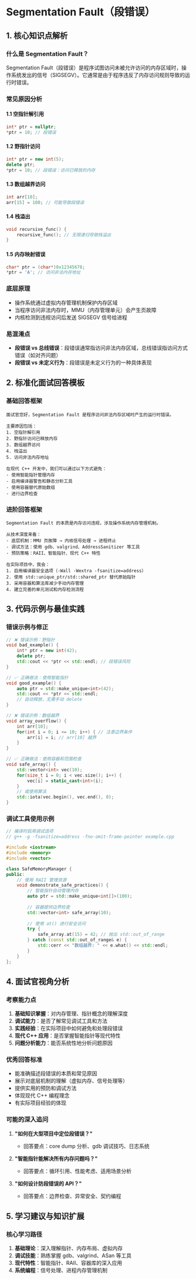 
# Segmentation Fault（段错误）
## 1. 核心知识点解析
### 什么是 Segmentation Fault？
Segmentation Fault（段错误）是程序试图访问未被允许访问的内存区域时，操作系统发出的信号（SIGSEGV）。它通常是由于程序违反了内存访问规则导致的运行时错误。

### 常见原因分析

#### 1.1 空指针解引用
```cpp
int* ptr = nullptr;
*ptr = 10; // 段错误
```

#### 1.2 野指针访问
```cpp
int* ptr = new int(5);
delete ptr;
*ptr = 10; // 段错误：访问已释放的内存
```

#### 1.3 数组越界访问
```cpp
int arr[10];
arr[15] = 100; // 可能导致段错误
```

#### 1.4 栈溢出
```cpp
void recursive_func() {
    recursive_func(); // 无限递归导致栈溢出
}
```

#### 1.5 内存映射错误
```cpp
char* ptr = (char*)0x12345678;
*ptr = 'A'; // 访问非法内存地址
```

### 底层原理
- 操作系统通过虚拟内存管理机制保护内存区域
- 当程序访问非法内存时，MMU（内存管理单元）会产生页故障
- 内核检测到违规访问后发送 SIGSEGV 信号给进程

### 易混淆点
- **段错误 vs 总线错误**：段错误通常指访问非法内存区域，总线错误指访问方式错误（如对齐问题）
- **段错误 vs 未定义行为**：段错误是未定义行为的一种具体表现

## 2. 标准化面试回答模板

### 基础回答框架
```
面试官您好，Segmentation Fault 是程序访问非法内存区域时产生的运行时错误。

主要原因包括：
1. 空指针解引用
2. 野指针访问已释放内存
3. 数组越界访问
4. 栈溢出
5. 访问非法内存地址

在现代 C++ 开发中，我们可以通过以下方式避免：
- 使用智能指针管理内存
- 启用编译器警告和静态分析工具
- 使用容器替代原始数组
- 进行边界检查
```

### 进阶回答框架
```
Segmentation Fault 的本质是内存访问违规，涉及操作系统内存管理机制。

从技术深度来看：
- 底层机制：MMU 页故障 → 内核信号处理 → 进程终止
- 调试方法：使用 gdb、valgrind、AddressSanitizer 等工具
- 预防策略：RAII、智能指针、现代 C++ 特性

在实际项目中，我会：
1. 启用编译器安全选项（-Wall -Wextra -fsanitize=address）
2. 使用 std::unique_ptr/std::shared_ptr 替代原始指针
3. 采用容器和算法库减少手动内存管理
4. 建立完善的单元测试和内存检测流程
```

## 3. 代码示例与最佳实践

### 错误示例与修正
```cpp
// ❌ 错误示例：野指针
void bad_example() {
    int* ptr = new int(42);
    delete ptr;
    std::cout << *ptr << std::endl; // 段错误风险
}

// ✅ 正确做法：使用智能指针
void good_example() {
    auto ptr = std::make_unique<int>(42);
    std::cout << *ptr << std::endl;
    // 自动释放，无需手动 delete
}

// ❌ 错误示例：数组越界
void array_overflow() {
    int arr[10];
    for(int i = 0; i <= 10; i++) { // 注意边界条件
        arr[i] = i; // arr[10] 越界
    }
}

// ✅ 正确做法：使用容器和范围检查
void safe_array() {
    std::vector<int> vec(10);
    for(size_t i = 0; i < vec.size(); i++) {
        vec[i] = static_cast<int>(i);
    }
    // 或使用算法
    std::iota(vec.begin(), vec.end(), 0);
}
```

### 调试工具使用示例
```cpp
// 编译时启用调试选项
// g++ -g -fsanitize=address -fno-omit-frame-pointer example.cpp

#include <iostream>
#include <memory>
#include <vector>

class SafeMemoryManager {
public:
    // 使用 RAII 管理资源
    void demonstrate_safe_practices() {
        // 智能指针自动管理内存
        auto ptr = std::make_unique<int[]>(100);
        
        // 容器提供边界检查
        std::vector<int> safe_array(10);
        
        // 使用 at() 进行安全访问
        try {
            safe_array.at(15) = 42; // 抛出 std::out_of_range
        } catch (const std::out_of_range& e) {
            std::cerr << "数组越界: " << e.what() << std::endl;
        }
    }
};
```

## 4. 面试官视角分析

### 考察能力点
1. **基础知识掌握**：对内存管理、指针概念的理解深度
2. **调试能力**：是否了解常见调试工具和方法
3. **实践经验**：在实际项目中如何避免和处理段错误
4. **现代 C++ 应用**：是否掌握智能指针等现代特性
5. **问题分析能力**：能否系统性地分析问题原因

### 优秀回答标准
- 能准确描述段错误的本质和常见原因
- 展示对底层机制的理解（虚拟内存、信号处理等）
- 提供实用的预防和调试方法
- 体现现代 C++ 编程理念
- 有实际项目经验的体现

### 可能的深入追问
1. **"如何在大型项目中定位段错误？"**
   - 回答要点：core dump 分析、gdb 调试技巧、日志系统

2. **"智能指针能解决所有内存问题吗？"**
   - 回答要点：循环引用、性能考虑、适用场景分析

3. **"如何设计防段错误的 API？"**
   - 回答要点：边界检查、异常安全、契约编程

## 5. 学习建议与知识扩展

### 核心学习路径
1. **基础理论**：深入理解指针、内存布局、虚拟内存
2. **调试技能**：熟练掌握 gdb、valgrind、ASan 等工具
3. **现代特性**：智能指针、RAII、容器库的深入应用
4. **系统编程**：信号处理、进程内存管理机制


